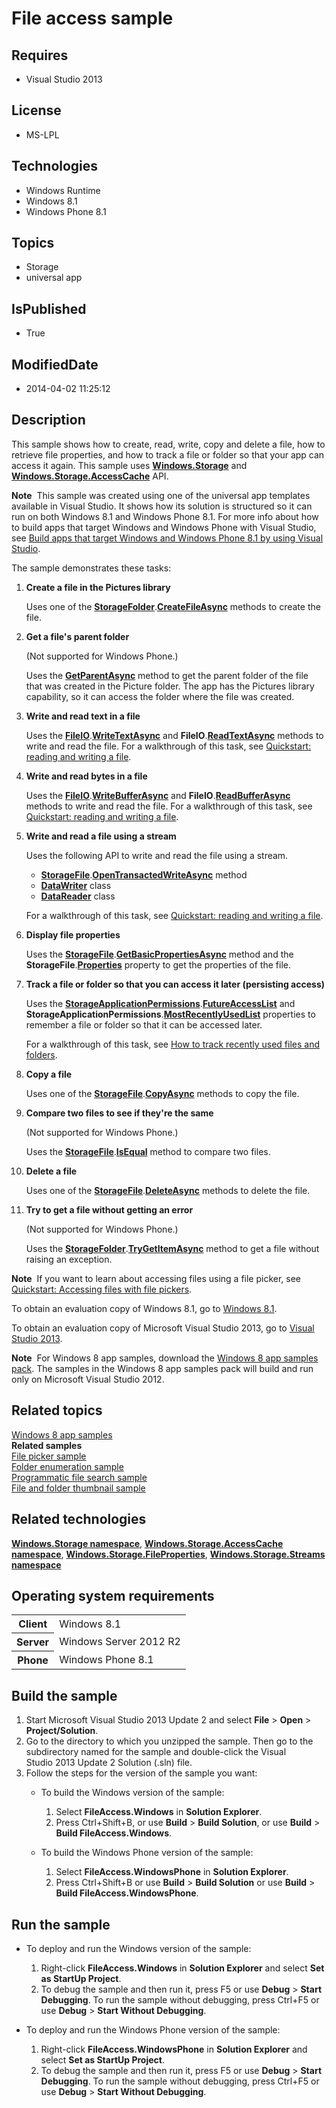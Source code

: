 # File access sample
## Requires
* Visual Studio 2013
## License
* MS-LPL
## Technologies
* Windows Runtime
* Windows 8.1
* Windows Phone 8.1
## Topics
* Storage
* universal app
## IsPublished
* True
## ModifiedDate
* 2014-04-02 11:25:12
## Description

<div id="mainSection">
<p>This sample shows how to create, read, write, copy and delete a file, how to retrieve file properties, and how to track a file or folder so that your app can access it again. This sample uses
<a href="http://msdn.microsoft.com/library/windows/apps/br227346"><b>Windows.Storage</b></a> and
<a href="http://msdn.microsoft.com/library/windows/apps/br207498"><b>Windows.Storage.AccessCache</b></a> API.
</p>
<p class="note"><b>Note</b>&nbsp;&nbsp;This sample was created using one of the universal app templates available in Visual Studio. It shows how its solution is structured so it can run on both Windows&nbsp;8.1 and Windows Phone 8.1. For more info about how to build apps
 that target Windows and Windows Phone with Visual Studio, see <a href="http://msdn.microsoft.com/library/windows/apps/dn609832">
Build apps that target Windows and Windows Phone 8.1 by using Visual Studio</a>.</p>
<p>The sample demonstrates these tasks:</p>
<ol>
<li>
<p><b>Create a file in the Pictures library</b></p>
<p>Uses one of the <a href="http://msdn.microsoft.com/library/windows/apps/br227230">
<b>StorageFolder</b></a>.<a href="http://msdn.microsoft.com/library/windows/apps/br227249"><b>CreateFileAsync</b></a> methods to create the file.</p>
</li><li>
<p><b>Get a file's parent folder</b></p>
<p>(Not supported for Windows Phone.)</p>
<p>Uses the <a href="http://msdn.microsoft.com/library/windows/apps/dn298477"><b>GetParentAsync</b></a> method to get the parent folder of the file that was created in the Picture folder. The app has the Pictures library capability, so it can access the folder
 where the file was created.</p>
</li><li>
<p><b>Write and read text in a file</b></p>
<p>Uses the <a href="http://msdn.microsoft.com/library/windows/apps/hh701440"><b>FileIO</b></a>.<a href="http://msdn.microsoft.com/library/windows/apps/hh701505"><b>WriteTextAsync</b></a> and
<b>FileIO</b>.<a href="http://msdn.microsoft.com/library/windows/apps/hh701482"><b>ReadTextAsync</b></a> methods to write and read the file. For a walkthrough of this task, see
<a href="http://msdn.microsoft.com/library/windows/apps/hh464978">Quickstart: reading and writing a file</a>.</p>
</li><li>
<p><b>Write and read bytes in a file</b></p>
<p>Uses the <a href="http://msdn.microsoft.com/library/windows/apps/hh701440"><b>FileIO</b></a>.<a href="http://msdn.microsoft.com/library/windows/apps/hh701490"><b>WriteBufferAsync</b></a> and
<b>FileIO</b>.<a href="http://msdn.microsoft.com/library/windows/apps/hh701468"><b>ReadBufferAsync</b></a> methods to write and read the file. For a walkthrough of this task, see
<a href="http://msdn.microsoft.com/library/windows/apps/hh464978">Quickstart: reading and writing a file</a>.</p>
</li><li>
<p><b>Write and read a file using a stream</b></p>
<p>Uses the following API to write and read the file using a stream.</p>
<ul>
<li><a href="http://msdn.microsoft.com/library/windows/apps/br227171"><b>StorageFile</b></a>.<a href="http://msdn.microsoft.com/library/windows/apps/hh996766"><b>OpenTransactedWriteAsync</b></a> method
</li><li><a href="http://msdn.microsoft.com/library/windows/apps/br208154"><b>DataWriter</b></a> class
</li><li><a href="http://msdn.microsoft.com/library/windows/apps/br208119"><b>DataReader</b></a> class
</li></ul>
<p>For a walkthrough of this task, see <a href="http://msdn.microsoft.com/library/windows/apps/hh464978">
Quickstart: reading and writing a file</a>.</p>
</li><li>
<p><b>Display file properties</b></p>
<p>Uses the <a href="http://msdn.microsoft.com/library/windows/apps/br227171"><b>StorageFile</b></a>.<a href="http://msdn.microsoft.com/library/windows/apps/hh701737"><b>GetBasicPropertiesAsync</b></a> method and the
<b>StorageFile</b>.<a href="http://msdn.microsoft.com/library/windows/apps/br227225"><b>Properties</b></a> property to get the properties of the file.</p>
</li><li>
<p><b>Track a file or folder so that you can access it later (persisting access)</b></p>
<p>Uses the <a href="http://msdn.microsoft.com/library/windows/apps/br207456"><b>StorageApplicationPermissions</b></a>.<a href="http://msdn.microsoft.com/library/windows/apps/br207457"><b>FutureAccessList</b></a> and
<b>StorageApplicationPermissions</b>.<a href="http://msdn.microsoft.com/library/windows/apps/br207458"><b>MostRecentlyUsedList</b></a> properties to remember a file or folder so that it can be accessed later.</p>
<p>For a walkthrough of this task, see <a href="http://msdn.microsoft.com/library/windows/apps/hh972603">
How to track recently used files and folders</a>.</p>
</li><li>
<p><b>Copy a file</b></p>
<p>Uses one of the <a href="http://msdn.microsoft.com/library/windows/apps/br227171">
<b>StorageFile</b></a>.<a href="http://msdn.microsoft.com/library/windows/apps/br227190"><b>CopyAsync</b></a> methods to copy the file.</p>
</li><li>
<p><b>Compare two files to see if they're the same</b></p>
<p>(Not supported for Windows Phone.)</p>
<p>Uses the <a href="http://msdn.microsoft.com/library/windows/apps/br227171"><b>StorageFile</b></a>.<a href="http://msdn.microsoft.com/library/windows/apps/dn298484"><b>IsEqual</b></a> method to compare two files.</p>
</li><li>
<p><b>Delete a file</b></p>
<p>Uses one of the <a href="http://msdn.microsoft.com/library/windows/apps/br227171">
<b>StorageFile</b></a>.<a href="http://msdn.microsoft.com/library/windows/apps/br227199"><b>DeleteAsync</b></a> methods to delete the file.</p>
</li><li>
<p><b>Try to get a file without getting an error</b></p>
<p>(Not supported for Windows Phone.)</p>
<p>Uses the <a href="http://msdn.microsoft.com/library/windows/apps/br227230"><b>StorageFolder</b></a>.<a href="http://msdn.microsoft.com/library/windows/apps/dn251721"><b>TryGetItemAsync</b></a> method to get a file without raising an exception.</p>
</li></ol>
<p class="note"><b>Note</b>&nbsp;&nbsp;If you want to learn about accessing files using a file picker, see
<a href="http://msdn.microsoft.com/library/windows/apps/hh771180">Quickstart: Accessing files with file pickers</a>.</p>
<p>To obtain an evaluation copy of Windows&nbsp;8.1, go to <a href="http://go.microsoft.com/fwlink/p/?linkid=301696">
Windows&nbsp;8.1</a>.</p>
<p>To obtain an evaluation copy of Microsoft Visual Studio&nbsp;2013, go to <a href="http://go.microsoft.com/fwlink/p/?linkid=301697">
Visual Studio&nbsp;2013</a>.</p>
<p></p>
<p class="note"><b>Note</b>&nbsp;&nbsp;For Windows&nbsp;8 app samples, download the <a href="http://go.microsoft.com/fwlink/p/?LinkId=301698">
Windows&nbsp;8 app samples pack</a>. The samples in the Windows&nbsp;8 app samples pack will build and run only on Microsoft Visual Studio&nbsp;2012.</p>
<p></p>
<h2><a id="related_topics"></a>Related topics</h2>
<dl><dt><a href="http://go.microsoft.com/fwlink/p/?LinkID=227694">Windows 8 app samples</a>
</dt><dt><b>Related samples</b> </dt><dt><a href=" http://go.microsoft.com/fwlink/p/?linkid=231464">File picker sample</a>
</dt><dt><a href="http://go.microsoft.com/fwlink/p/?linkid=231512">Folder enumeration sample</a>
</dt><dt><a href="http://go.microsoft.com/fwlink/p/?linkid=231532">Programmatic file search sample</a>
</dt><dt><a href="http://go.microsoft.com/fwlink/p/?linkid=231522">File and folder thumbnail sample</a>
</dt></dl>
<h2>Related technologies</h2>
<a href="http://msdn.microsoft.com/library/windows/apps/br227346"><b>Windows.Storage namespace</b></a>,
<a href="http://msdn.microsoft.com/library/windows/apps/br207498"><b>Windows.Storage.AccessCache namespace</b></a>,
<a href="http://msdn.microsoft.com/library/windows/apps/br207831"><b>Windows.Storage.FileProperties</b></a>,
<a href="http://msdn.microsoft.com/library/windows/apps/br241791"><b>Windows.Storage.Streams namespace</b></a>
<h2>Operating system requirements</h2>
<table>
<tbody>
<tr>
<th>Client</th>
<td><dt>Windows&nbsp;8.1 </dt></td>
</tr>
<tr>
<th>Server</th>
<td><dt>Windows Server&nbsp;2012&nbsp;R2 </dt></td>
</tr>
<tr>
<th>Phone</th>
<td><dt>Windows Phone 8.1 </dt></td>
</tr>
</tbody>
</table>
<h2>Build the sample</h2>
<p></p>
<ol>
<li>Start Microsoft Visual Studio&nbsp;2013 Update&nbsp;2 and select <b>File</b> &gt; <b>Open</b> &gt;
<b>Project/Solution</b>. </li><li>Go to the directory to which you unzipped the sample. Then go to the subdirectory named for the sample and double-click the Visual Studio&nbsp;2013 Update&nbsp;2 Solution (.sln) file.
</li><li>Follow the steps for the version of the sample you want:
<ul>
<li>
<p>To build the Windows version of the sample:</p>
<ol>
<li>Select <b>FileAccess.Windows</b> in <b>Solution Explorer</b>. </li><li>Press Ctrl&#43;Shift&#43;B, or use <b>Build</b> &gt; <b>Build Solution</b>, or use <b>
Build</b> &gt; <b>Build FileAccess.Windows</b>. </li></ol>
</li><li>
<p>To build the Windows Phone version of the sample:</p>
<ol>
<li>Select <b>FileAccess.WindowsPhone</b> in <b>Solution Explorer</b>. </li><li>Press Ctrl&#43;Shift&#43;B or use <b>Build</b> &gt; <b>Build Solution</b> or use <b>Build</b> &gt;
<b>Build FileAccess.WindowsPhone</b>. </li></ol>
</li></ul>
</li></ol>
<p></p>
<h2>Run the sample</h2>
<ul>
<li>
<p>To deploy and run the Windows version of the sample:</p>
<ol>
<li>Right-click <b>FileAccess.Windows</b> in <b>Solution Explorer</b> and select <b>
Set as StartUp Project</b>. </li><li>To debug the sample and then run it, press F5 or use <b>Debug</b> &gt; <b>Start Debugging</b>. To run the sample without debugging, press Ctrl&#43;F5 or use
<b>Debug</b> &gt; <b>Start Without Debugging</b>. </li></ol>
</li><li>
<p>To deploy and run the Windows Phone version of the sample:</p>
<ol>
<li>Right-click <b>FileAccess.WindowsPhone</b> in <b>Solution Explorer</b> and select
<b>Set as StartUp Project</b>. </li><li>To debug the sample and then run it, press F5 or use <b>Debug</b> &gt; <b>Start Debugging</b>. To run the sample without debugging, press Ctrl&#43;F5 or use
<b>Debug</b> &gt; <b>Start Without Debugging</b>. </li></ol>
</li></ul>
</div>
